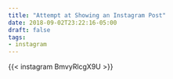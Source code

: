 ```yaml
---
title: "Attempt at Showing an Instagram Post"
date: 2018-09-02T23:22:16-05:00
draft: false
tags:
- instagram
---
```


{{< instagram BmvyRlcgX9U >}}

